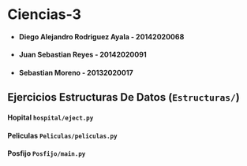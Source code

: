 # Ciencias-3

* #### Diego Alejandro Rodriguez Ayala - 20142020068
* #### Juan Sebastian Reyes - 20142020091
* #### Sebastian Moreno - 20132020017

## Ejercicios Estructuras De Datos (`Estructuras/`)
#### Hopital `hospital/eject.py`
#### Peliculas `Peliculas/peliculas.py`
#### Posfijo `Posfijo/main.py`
